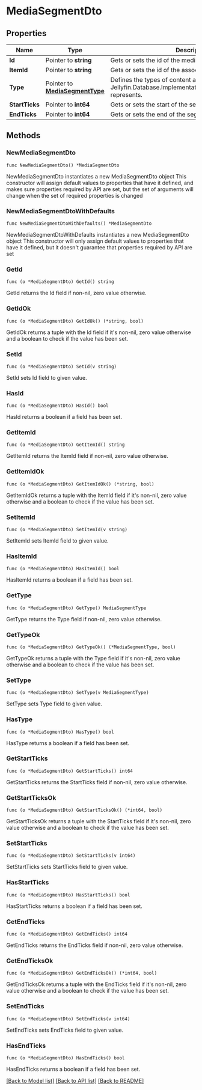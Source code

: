 # MediaSegmentDto

## Properties

Name | Type | Description | Notes
------------ | ------------- | ------------- | -------------
**Id** | Pointer to **string** | Gets or sets the id of the media segment. | [optional] 
**ItemId** | Pointer to **string** | Gets or sets the id of the associated item. | [optional] 
**Type** | Pointer to [**MediaSegmentType**](MediaSegmentType.md) | Defines the types of content an individual Jellyfin.Database.Implementations.Entities.MediaSegment represents. | [optional] [default to MEDIASEGMENTTYPE_UNKNOWN]
**StartTicks** | Pointer to **int64** | Gets or sets the start of the segment. | [optional] 
**EndTicks** | Pointer to **int64** | Gets or sets the end of the segment. | [optional] 

## Methods

### NewMediaSegmentDto

`func NewMediaSegmentDto() *MediaSegmentDto`

NewMediaSegmentDto instantiates a new MediaSegmentDto object
This constructor will assign default values to properties that have it defined,
and makes sure properties required by API are set, but the set of arguments
will change when the set of required properties is changed

### NewMediaSegmentDtoWithDefaults

`func NewMediaSegmentDtoWithDefaults() *MediaSegmentDto`

NewMediaSegmentDtoWithDefaults instantiates a new MediaSegmentDto object
This constructor will only assign default values to properties that have it defined,
but it doesn't guarantee that properties required by API are set

### GetId

`func (o *MediaSegmentDto) GetId() string`

GetId returns the Id field if non-nil, zero value otherwise.

### GetIdOk

`func (o *MediaSegmentDto) GetIdOk() (*string, bool)`

GetIdOk returns a tuple with the Id field if it's non-nil, zero value otherwise
and a boolean to check if the value has been set.

### SetId

`func (o *MediaSegmentDto) SetId(v string)`

SetId sets Id field to given value.

### HasId

`func (o *MediaSegmentDto) HasId() bool`

HasId returns a boolean if a field has been set.

### GetItemId

`func (o *MediaSegmentDto) GetItemId() string`

GetItemId returns the ItemId field if non-nil, zero value otherwise.

### GetItemIdOk

`func (o *MediaSegmentDto) GetItemIdOk() (*string, bool)`

GetItemIdOk returns a tuple with the ItemId field if it's non-nil, zero value otherwise
and a boolean to check if the value has been set.

### SetItemId

`func (o *MediaSegmentDto) SetItemId(v string)`

SetItemId sets ItemId field to given value.

### HasItemId

`func (o *MediaSegmentDto) HasItemId() bool`

HasItemId returns a boolean if a field has been set.

### GetType

`func (o *MediaSegmentDto) GetType() MediaSegmentType`

GetType returns the Type field if non-nil, zero value otherwise.

### GetTypeOk

`func (o *MediaSegmentDto) GetTypeOk() (*MediaSegmentType, bool)`

GetTypeOk returns a tuple with the Type field if it's non-nil, zero value otherwise
and a boolean to check if the value has been set.

### SetType

`func (o *MediaSegmentDto) SetType(v MediaSegmentType)`

SetType sets Type field to given value.

### HasType

`func (o *MediaSegmentDto) HasType() bool`

HasType returns a boolean if a field has been set.

### GetStartTicks

`func (o *MediaSegmentDto) GetStartTicks() int64`

GetStartTicks returns the StartTicks field if non-nil, zero value otherwise.

### GetStartTicksOk

`func (o *MediaSegmentDto) GetStartTicksOk() (*int64, bool)`

GetStartTicksOk returns a tuple with the StartTicks field if it's non-nil, zero value otherwise
and a boolean to check if the value has been set.

### SetStartTicks

`func (o *MediaSegmentDto) SetStartTicks(v int64)`

SetStartTicks sets StartTicks field to given value.

### HasStartTicks

`func (o *MediaSegmentDto) HasStartTicks() bool`

HasStartTicks returns a boolean if a field has been set.

### GetEndTicks

`func (o *MediaSegmentDto) GetEndTicks() int64`

GetEndTicks returns the EndTicks field if non-nil, zero value otherwise.

### GetEndTicksOk

`func (o *MediaSegmentDto) GetEndTicksOk() (*int64, bool)`

GetEndTicksOk returns a tuple with the EndTicks field if it's non-nil, zero value otherwise
and a boolean to check if the value has been set.

### SetEndTicks

`func (o *MediaSegmentDto) SetEndTicks(v int64)`

SetEndTicks sets EndTicks field to given value.

### HasEndTicks

`func (o *MediaSegmentDto) HasEndTicks() bool`

HasEndTicks returns a boolean if a field has been set.


[[Back to Model list]](../README.md#documentation-for-models) [[Back to API list]](../README.md#documentation-for-api-endpoints) [[Back to README]](../README.md)


